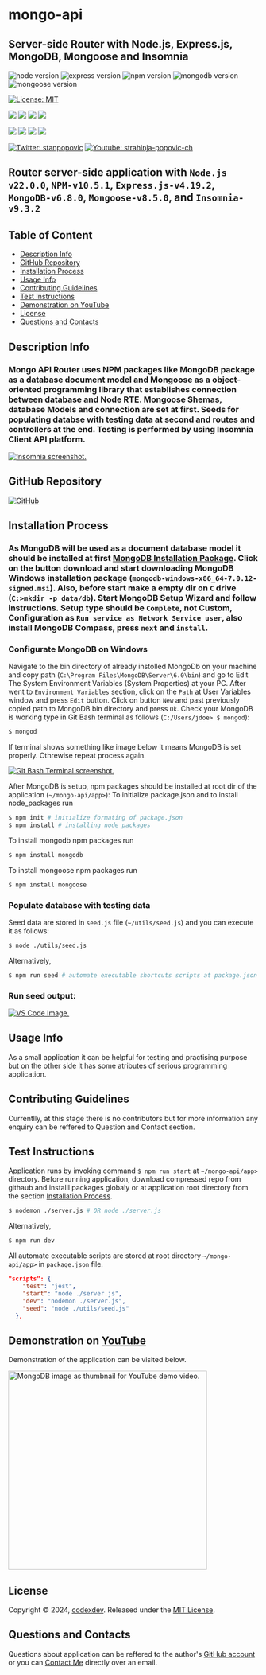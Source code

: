# mongo-api
## Server-side Router with Node.js, Express.js, MongoDB, Mongoose and Insomnia
![node version](https://img.shields.io/badge/v22-node-blue?logo=nodedotjs) ![express version](https://img.shields.io/npm/v/express?logo=express&label=Express.js&labelColor=grey&color=blue) ![npm version](https://img.shields.io/badge/version-v10.5.1-npm.svg?style=flat&logo=npm&label=npm&labelColor=grey&color=red) ![mongodb version](https://img.shields.io/npm/v/mongodb?style=flat&logo=mongodb&label=MongoDB&color=green) ![mongoose version](https://img.shields.io/npm/v/mongoose?style=flat&logo=mongoose&label=mongoose&color=red) 

[![License: MIT](https://img.shields.io/badge/License-MIT-aqua.svg?style=for-the-badge)](https://opensource.org/licenses/MIT) 

<p align="left">
    <img src="https://img.shields.io/github/languages/top/strahinjapopovic/node-gen-readme?style=flat&color=blue" />
    <img src="https://img.shields.io/github/repo-size/strahinjapopovic/node-gen-readme?style=flat&color=blue" />
    <img src="https://img.shields.io/github/issues/strahinjapopovic/node-gen-readme?style=flat&color=blue" />
    <img src="https://img.shields.io/github/last-commit/strahinjapopovic/node-gen-readme?style=flat&color=blue" >
</p>
    
<p align="left">
    <a href="https://gist.github.com/Julien-Marcou/156b19aea4704e1d2f48adafc6e2acbf"><img src="https://img.shields.io/badge/es2023-javascript-blue?logo=javascript" /></a>
    <a href="https://nodejs.org/en"><img src="https://img.shields.io/badge/v22-node-blue?logo=nodedotjs" /></a>
    <a href="https://docs.npmjs.com/about-npm#getting-started"><img src="https://img.shields.io/badge/v10-npm-blue?logo=npm" /></a>
    <a href="https://www.npmjs.com/package/json5"><img src="https://img.shields.io/badge/v2-json5-blue?logo=npm" /></a>
</p>

<p align="left">
    <a href="https://twitter.com/stanpopovic"><img alt="Twitter: stanpopovic" src="https://img.shields.io/twitter/follow/stanpopovic.svg?style=social" target="_blank" /></a>
    <a href="https://www.youtube.com/@strahinja-popovic-ch"><img alt="Youtube: strahinja-popovic-ch" src="https://img.shields.io/badge/YouTube-red?&logo=youtube&style=social" target="_blank" /></a>
</p>

## Router server-side application with `Node.js v22.0.0`, `NPM-v10.5.1`, `Express.js-v4.19.2`, `MongoDB-v6.8.0`, `Mongoose-v8.5.0`, and `Insomnia-v9.3.2`

<a id="table-of-content"></a>
## Table of Content

- [Description Info](#description-info)
- [GitHub Repository](#github-repository)
- [Installation Process](#installation-process)
- [Usage Info](#usage-info)
- [Contributing Guidelines](#contributing-guidelines)
- [Test Instructions](#test-instructions)
- [Demonstration on YouTube](#demonstration-on-youtube)
- [License](#license)
- [Questions and Contacts](#questions-and-contacts)

<a id="description-info"></a>
## Description Info

### Mongo API Router uses NPM packages like MongoDB package as a database document model and Mongoose as a object-oriented programming library that establishes connection between database and Node RTE. Mongoose Shemas, database Models and connection are set at first. Seeds for populating databse with testing data at second and routes and controllers at the end. Testing is performed by using Insomnia Client API platform. 

[<img src="./images/mongo-insomnia-bord.png" alt="Insomnia screenshot." />](./images/mongo-insomnia-bord.PNG)

<a id="github-repository"></a>
## GitHub Repository 
[![GitHub](https://img.shields.io/badge/logo-GitHub-white?logo=github&logoColor=black&style=flat&label=mongo-api&labelColor=red&color=blue)](https://github.com/strahinjapopovic/mongo-api)

<a id="installation-process"></a>
## Installation Process
### As MongoDB will be used as a document database model it should be installed at first [MongoDB Installation Package](https://www.mongodb.com/try/download/community-kubernetes-operator). Click on the button download and start downloading MongoDB Windows installation package (`mongodb-windows-x86_64-7.0.12-signed.msi`). Also, before start make a empty dir on `C` drive (`C:>mkdir -p data/db`). Start MongoDB Setup Wizard and follow instructions. Setup type should be `Complete`, not Custom, Configuration as `Run service as Network Service user`, also install MongoDB Compass, press `next` and `install`. 

### Configurate MongoDB on Windows
Navigate to the bin directory of already instolled MongoDb on your machine and copy path (`C:\Program Files\MongoDB\Server\6.0\bin`) and go to Edit The System Environment Variables (System Properties) at your PC. After went to `Environment Variables` section, click on the `Path` at User Variables window and press `Edit` button. Click on button `New` and past previously copied path to MongoDB bin directory and press `Ok`. Check your MongoDB is working type in Git Bash terminal as follows (`C:/Users/jdoe> $ mongod`): 

```bash
$ mongod
```
If terminal shows something like image below it means MongoDB is set properly. Othrewise repeat process again.

[<img src="./images/mongo-install-bord.png" alt="Git Bash Terminal screenshot." />](./images/mongo-install-bord.PNG)

After MongoDB is setup, npm packages should be installed at root dir of the application (`~/mongo-api/app>`):
To initialize package.json and to install node_packages run
```bash
$ npm init # initialize formating of package.json
$ npm install # installing node packages
```

To install mongodb npm packages run
```bash
$ npm install mongodb 
```

To install mongoose npm packages run
```bash
$ npm install mongoose
```

### Populate database with testing data
Seed data are stored in `seed.js` file (`~/utils/seed.js`) and you can execute it as follows:
```bash
$ node ./utils/seed.js
```
Alternatively,
```bash
$ npm run seed # automate executable shortcuts scripts at package.json
```
### Run seed output:
[<img src="./images/mongo-seed-bord.png" alt="VS Code Image." />](./images/mongo-seed-bord.PNG)

<a id="usage-info"></a>
## Usage Info

As a small application it can be helpful for testing and practising purpose but on the other side it has some atributes of serious programming application.

<a id="contributing-guidelines"></a>
## Contributing Guidelines

Currentlly, at this stage there is no contributors but for more information any enquiry can be reffered to Question and Contact section.

<a id="test-instructions"></a>
## Test Instructions

Application runs by invoking command `$ npm run start` at `~/mongo-api/app>` directory. Before running application, download compressed repo from githaub and installl packages globaly or at application root directory from the section [Installation Process](#installation-process). 

```bash
$ nodemon ./server.js # OR node ./server.js 
```

Alternatively,
```bash
$ npm run dev
```

All automate executable scripts are stored at root directory `~/mongo-api/app>` in `package.json` file.
```json
"scripts": {
    "test": "jest",
    "start": "node ./server.js",
    "dev": "nodemon ./server.js",
    "seed": "node ./utils/seed.js"
  },
```

<a id="demonstration-on-youtube"></a>
## Demonstration on [YouTube](https://youtu.be/lEoGeMcE5zM)

Demonstration of the application can be visited below.

[<img src="./images/mongo-api-bord.png" width="400" alt="MongoDB image as thumbnail for YouTube demo video." />](https://youtu.be/lEoGeMcE5zM)

## License

Copyright © 2024, [codexdev](https://github.com/strahinjapopovic). Released under the [MIT License](./LICENSE).

<a id="questions-and-contacts"></a>
## Questions and Contacts

Questions about application can be reffered to the author's [GitHub account](https://github.com/strahinjapopovic) or you can [Contact Me](mailto:spope.mails@gmail.com) directly over an email.
